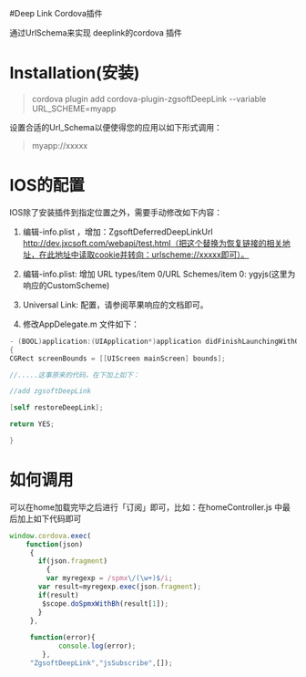 #Deep Link Cordova插件

通过UrlSchema来实现 deeplink的cordova 插件  

# Installation(安装)  
> cordova plugin add cordova-plugin-zgsoftDeepLink --variable URL_SCHEME=myapp

设置合适的Url_Schema以便使得您的应用以如下形式调用：

> myapp://xxxxx    

# IOS的配置

IOS除了安装插件到指定位置之外，需要手动修改如下内容：  

1. 编辑-info.plist ，增加：ZgsoftDeferredDeepLinkUrl  http://dev.jxcsoft.com/webapi/test.html（把这个替换为恢复链接的相关地址，在此地址中读取cookie并转向：urlscheme://xxxxx即可）。
2. 编辑-info.plist: 增加 URL types/item 0/URL Schemes/item 0: ygyjs(这里为响应的CustomScheme)
3. Universal Link: 配置，请参阅苹果响应的文档即可。

4. 修改AppDelegate.m 文件如下：

``` objective-c
- (BOOL)application:(UIApplication*)application didFinishLaunchingWithOptions:(NSDictionary*)launchOptions
{
CGRect screenBounds = [[UIScreen mainScreen] bounds];

//.....这事原来的代码，在下加上如下：

//add zgsoftDeepLink

[self restoreDeepLink];

return YES;

}
```

# 如何调用  

可以在home加载完毕之后进行「订阅」即可，比如：在homeController.js 中最后加上如下代码即可

`````` javascript
window.cordova.exec(
    function(json)
     {
       if(json.fragment)
         {
         var myregexp = /spmx\/(\w+)$/i;
       var result=myregexp.exec(json.fragment);
       if(result)
        $scope.doSpmxWithBh(result[1]);
       }
     },
     
     function(error){
            console.log(error);
        },
     "ZgsoftDeepLink","jsSubscribe",[]);

``````